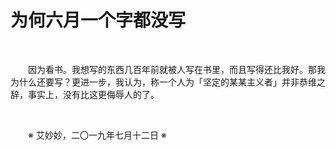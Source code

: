 # 为何六月一个字都没写

&emsp;&emsp;

&emsp;&emsp;因为看书。我想写的东西几百年前就被人写在书里，而且写得还比我好。那我为什么还要写？更进一步，我认为，称一个人为「坚定的某某主义者」并非恭维之辞，事实上，没有比这更侮辱人的了。

&emsp;&emsp;

&emsp;&emsp;※ 艾妙妙，二〇一九年七月十二日 ※